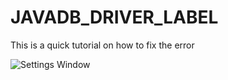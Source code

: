 # JAVADB_DRIVER_LABEL

This is a quick tutorial on how to fix the error

![Settings Window](https://raw.github.com/ryanmaxwell/iArrived/master/Screenshots/Settings.png)